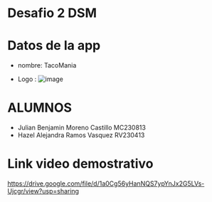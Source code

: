 # Desafio 2 DSM

# Datos de la app
* nombre: TacoMania

  
* Logo : ![image](https://github.com/user-attachments/assets/ff5b2d02-e6a5-4c76-89d2-7ab375bb24ba)


# ALUMNOS 

* Julian Benjamin Moreno Castillo  MC230813
* Hazel Alejandra Ramos Vasquez  RV230413

# Link video demostrativo 
https://drive.google.com/file/d/1a0Cg56yHanNQS7ypYnJx2G5LVs-Ujcgr/view?usp=sharing
